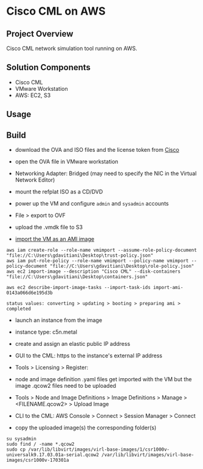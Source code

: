 # Cisco CML on AWS


## Project Overview
Cisco CML network simulation tool running on AWS.


## Solution Components
- Cisco CML
- VMware Workstation
- AWS: EC2, S3


## Usage


## Build
- download the OVA and ISO files and the license token from [Cisco](https://learningnetworkstore.cisco.com/myaccount)

- open the OVA file in VMware workstation
- Networking Adapter: Bridged (may need to specify the NIC in the Virtual Network Editor)
- mount the refplat ISO as a CD/DVD
- power up the VM and configure `admin` and `sysadmin` accounts
- File > export to OVF

 - upload the .vmdk file to S3
 - [import the VM as an AMI image](https://docs.aws.amazon.com/vm-import/latest/userguide/vmimport-image-import.html)
```
aws iam create-role --role-name vmimport --assume-role-policy-document "file://C:\Users\gdavitiani\Desktop\trust-policy.json"
aws iam put-role-policy --role-name vmimport --policy-name vmimport --policy-document "file://C:\Users\gdavitiani\Desktop\role-policy.json"
aws ec2 import-image --description "Cisco CML" --disk-containers "file://C:\Users\gdavitiani\Desktop\containers.json"

aws ec2 describe-import-image-tasks --import-task-ids import-ami-0143a066d6e195d3b

status values: converting > updating > booting > preparing ami > completed
```

- launch an instance from the image
- instance type: c5n.metal
- create and assign an elastic public IP address

- GUI to the CML: https to the instance's external IP address
- Tools > Licensing > Register: <TOKEN>
- node and image definition .yaml files get imported with the VM but the image .qcow2 files need to be uploaded
- Tools > Node and Image Definitions > Image Definitions > Manage > <FILENAME.qcow2> > Upload Image

- CLI to the CML: AWS Console > Connect > Session Manager > Connect
- copy the uploaded image(s) the corresponding folder(s)
```
su sysadmin
sudo find / -name *.qcow2
sudo cp /var/lib/libvirt/images/virl-base-images/1/csr1000v-universalk9.17.03.01a-serial.qcow2 /var/lib/libvirt/images/virl-base-images/csr1000v-170301a
```
